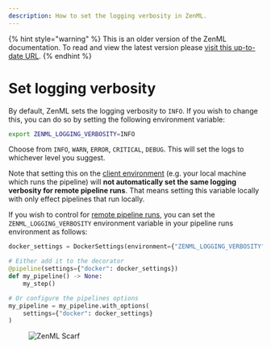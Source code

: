 ```yaml
---
description: How to set the logging verbosity in ZenML.
---
```


{% hint style="warning" %}
This is an older version of the ZenML documentation. To read and view the latest version please [visit this up-to-date URL](https://docs.zenml.io).
{% endhint %}


# Set logging verbosity

By default, ZenML sets the logging verbosity to `INFO`. If you wish to change this, you can do so by setting the following environment variable:

```bash
export ZENML_LOGGING_VERBOSITY=INFO
```

Choose from `INFO`, `WARN`, `ERROR`, `CRITICAL`, `DEBUG`. This will set the logs
to whichever level you suggest.

Note that setting this on the [client environment](../pipeline-development/configure-python-environments/README.md#client-environment-or-the-runner-environment) (e.g. your local machine which runs the pipeline) will **not automatically set the same logging verbosity for remote pipeline runs**. That means setting this variable locally with only effect pipelines that run locally.

If you wish to control for [remote pipeline runs](../../user-guide/production-guide/cloud-orchestration.md), you can set the `ZENML_LOGGING_VERBOSITY` environment variable in your pipeline runs environment as follows:

```python
docker_settings = DockerSettings(environment={"ZENML_LOGGING_VERBOSITY": "DEBUG"})

# Either add it to the decorator
@pipeline(settings={"docker": docker_settings})
def my_pipeline() -> None:
    my_step()

# Or configure the pipelines options
my_pipeline = my_pipeline.with_options(
    settings={"docker": docker_settings}
)
```

<!-- For scarf -->
<figure><img alt="ZenML Scarf" referrerpolicy="no-referrer-when-downgrade" src="https://static.scarf.sh/a.png?x-pxid=f0b4f458-0a54-4fcd-aa95-d5ee424815bc" /></figure>


